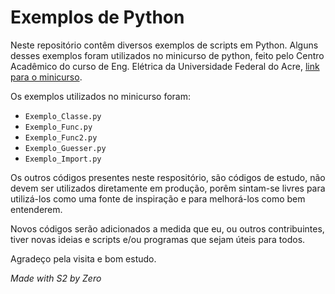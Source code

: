 # Exemplos de Python

Neste repositório contêm diversos exemplos de scripts em Python. Alguns desses exemplos foram utilizados no minicurso de python, feito pelo Centro Acadêmico do curso de Eng. Elétrica da Universidade Federal do Acre, [link para o minicurso](https://www.youtube.com/watch?v=o4uZd2bYbcQ).

Os exemplos utilizados no minicurso foram:

- `Exemplo_Classe.py`
- `Exemplo_Func.py`
- `Exemplo_Func2.py`
- `Exemplo_Guesser.py`
- `Exemplo_Import.py`

Os outros códigos presentes neste respositório, são códigos de estudo, não devem ser utilizados diretamente em produção, porêm sintam-se livres para utilizá-los como uma fonte de inspiração e para melhorá-los como bem entenderem.

Novos códigos serão adicionados a medida que eu, ou outros contribuintes, tiver novas ideias e scripts e/ou programas que sejam úteis para todos.

Agradeço pela visita e bom estudo.

_Made with S2 by Zero_
